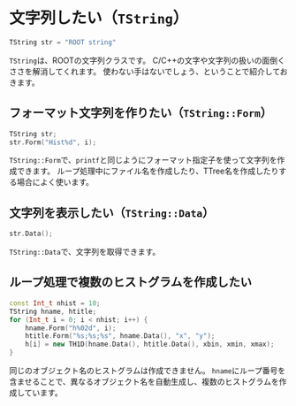 # 文字列したい（``TString``）

```cpp
TString str = "ROOT string"
```

``TString``は、ROOTの文字列クラスです。
C/C++の文字や文字列の扱いの面倒くささを解消してくれます。
使わない手はないでしょう、ということで紹介しておきます。

## フォーマット文字列を作りたい（``TString::Form``）

```cpp
TString str;
str.Form("Hist%d", i);
```

``TString::Form``で、``printf``と同じようにフォーマット指定子を使って文字列を作成できます。
ループ処理中にファイル名を作成したり、TTree名を作成したりする場合によく使います。

## 文字列を表示したい（``TString::Data``）

```cpp
str.Data();
```

``TString::Data``で、文字列を取得できます。

## ループ処理で複数のヒストグラムを作成したい

```cpp
const Int_t nhist = 10;
TString hname, htitle;
for (Int_t i = 0; i < nhist; i++) {
    hname.Form("h%02d", i);
    htitle.Form("%s;%s;%s", hname.Data(), "x", "y");
    h[i] = new TH1D(hname.Data(), htitle.Data(), xbin, xmin, xmax);
}
```

同じのオブジェクト名のヒストグラムは作成できません。
``hname``にループ番号を含ませることで、異なるオブジェクト名を自動生成し、複数のヒストグラムを作成しています。

